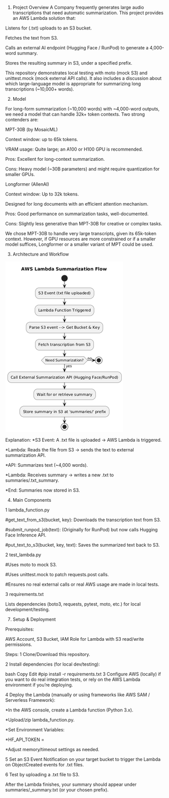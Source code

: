 1. Project Overview
A Company frequently generates large audio transcriptions that need automatic summarization. This project provides an AWS Lambda solution that:

Listens for (.txt) uploads to an S3 bucket.

Fetches the text from S3.

Calls an external AI endpoint (Hugging Face / RunPod) to generate a 4,000-word summary.

Stores the resulting summary in S3, under a specified prefix.

This repository demonstrates local testing with moto (mock S3) and unittest.mock (mock external API calls). It also includes a discussion about which large-language model is appropriate for summarizing long transcriptions (~10,000+ words).

2. Model

For long-form summarization (~10,000 words) with ~4,000-word outputs, we need a model that can handle 32k+ token contexts. Two strong contenders are:

MPT-30B (by MosaicML)

Context window: up to 65k tokens.

VRAM usage: Quite large; an A100 or H100 GPU is recommended.

Pros: Excellent for long-context summarization.

Cons: Heavy model (~30B parameters) and might require quantization for smaller GPUs.

Longformer (AllenAI)

Context window: Up to 32k tokens.

Designed for long documents with an efficient attention mechanism.

Pros: Good performance on summarization tasks, well-documented.

Cons: Slightly less generative than MPT-30B for creative or complex tasks.

We chose MPT-30B to handle very large transcripts, given its 65k-token context. However, if GPU resources are more constrained or if a smaller model suffices, Longformer or a smaller variant of MPT could be used.


3. Architecture and Workflow

![alt text](image.png)

Explanation:
*S3 Event: A .txt file is uploaded → AWS Lambda is triggered.

*Lambda: Reads the file from S3 → sends the text to external summarization API.

*API: Summarizes text (~4,000 words).

*Lambda: Receives summary → writes a new .txt to summaries/<original>.txt_summary.

*End: Summaries now stored in S3.


4. Main Components

1 lambda_function.py

#get_text_from_s3(bucket, key): Downloads the transcription text from S3.

#submit_runpod_job(text): (Originally for RunPod) but now calls Hugging Face Inference API.

#put_text_to_s3(bucket, key, text): Saves the summarized text back to S3.

2 test_lambda.py

#Uses moto to mock S3.

#Uses unittest.mock to patch requests.post calls.

#Ensures no real external calls or real AWS usage are made in local tests.

3 requirements.txt

Lists dependencies (boto3, requests, pytest, moto, etc.) for local development/testing.


7. Setup & Deployment

Prerequisites:

AWS Account, S3 Bucket, IAM Role for Lambda with S3 read/write permissions.

Steps:
1 Clone/Download this repository.

2 Install dependencies (for local dev/testing):

bash
Copy
Edit
#pip install -r requirements.txt
3 Configure AWS (locally) if you want to do real integration tests, or rely on the AWS Lambda environment if you’re deploying.

4 Deploy the Lambda (manually or using frameworks like AWS SAM / Serverless Framework):

*In the AWS console, create a Lambda function (Python 3.x).

*Upload/zip lambda_function.py.

*Set Environment Variables:

*HF_API_TOKEN = <your-hf-access-token>

*Adjust memory/timeout settings as needed.

5 Set an S3 Event Notification on your target bucket to trigger the Lambda on ObjectCreated events for .txt files.

6 Test by uploading a .txt file to S3.

After the Lambda finishes, your summary should appear under summaries/<filename>_summary.txt (or your chosen prefix).